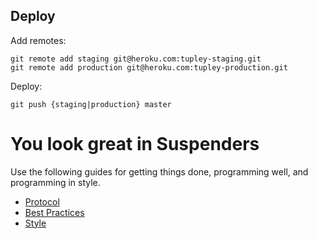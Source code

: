 ## Deploy

Add remotes:

    git remote add staging git@heroku.com:tupley-staging.git
    git remote add production git@heroku.com:tupley-production.git

Deploy:

    git push {staging|production} master

You look great in Suspenders
============================

Use the following guides for getting things done, programming well, and
programming in style.

* [Protocol](http://github.com/thoughtbot/guides/blob/master/protocol)
* [Best Practices](http://github.com/thoughtbot/guides/blob/master/best-practices)
* [Style](http://github.com/thoughtbot/guides/blob/master/style)
